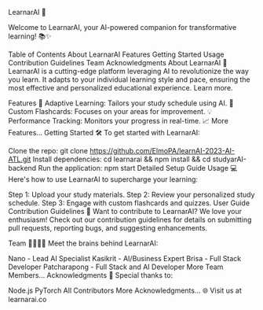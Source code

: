 LearnarAI 🚀

Welcome to LearnarAI, your AI-powered companion for transformative learning! 📚✨

Table of Contents About LearnarAI Features Getting Started Usage Contribution Guidelines Team Acknowledgments About LearnarAI 🧠 LearnarAI is a cutting-edge platform leveraging AI to revolutionize the way you learn. It adapts to your individual learning style and pace, ensuring the most effective and personalized educational experience. Learn more.

Features 🌟 Adaptive Learning: Tailors your study schedule using AI. 🤖 Custom Flashcards: Focuses on your areas for improvement. 💡 Performance Tracking: Monitors your progress in real-time. 📈 More Features... Getting Started 🛠️ To get started with LearnarAI:

Clone the repo: git clone https://github.com/ElmoPA/learnAI-2023-AI-ATL.git Install dependencies: cd learnarai && npm install && cd studyarAI-backend Run the application: npm start Detailed Setup Guide Usage 💻 Here's how to use LearnarAI to supercharge your learning:

Step 1: Upload your study materials. Step 2: Review your personalized study schedule. Step 3: Engage with custom flashcards and quizzes. User Guide Contribution Guidelines 🤝 Want to contribute to LearnarAI? We love your enthusiasm! Check out our contribution guidelines for details on submitting pull requests, reporting bugs, and suggesting enhancements.

Team 👨‍💻👩‍💻 Meet the brains behind LearnarAI:

Nano - Lead AI Specialist Kasikrit - AI/Business Expert Brisa - Full Stack Developer Patcharapong - Full Stack and AI Developer More Team Members... Acknowledgments 🙏 Special thanks to:

Node.js PyTorch All Contributors More Acknowledgments... 🌐 Visit us at learnarai.co
